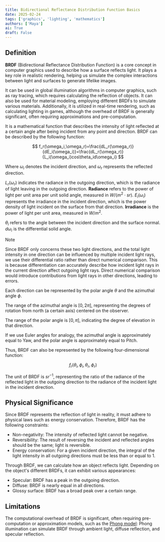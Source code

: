 ```yaml
---
title: Bidirectional Reflectance Distribution Function Basics
date: 2025-02-24
tags: ['graphics', 'lighting', 'mathematics']
authors: ['Maya']
ai: True
draft: False
---
```

## Definition
**BRDF** (Bidirectional Reflectance Distribution Function) is a core concept in computer graphics used to describe how a surface reflects light. It plays a key role in realistic rendering, helping us simulate the complex interactions between light and surfaces to generate lifelike images.

It can be used in global illumination algorithms in computer graphics, such as ray tracing, which requires calculating the reflection of objects. It can also be used for material modeling, employing different BRDFs to simulate various materials. Additionally, it is utilized in real-time rendering, such as calculating lighting in games, although the overhead of BRDF is generally significant, often requiring approximations and pre-computation.

It is a mathematical function that describes the intensity of light reflected at a certain angle after being incident from any point and direction. BRDF can be described by the following function:

$$
f_r(\omega_i,\omega_r)=\frac{dL_r(\omega_r)}{dE_i(\omega_i)}=\frac{dL_r(\omega_r)}{L_i(\omega_i)cos\theta_id\omega_i}
$$

Where $\omega_i$ denotes the incident direction, and $\omega_r$ represents the reflected direction.

$L_r(\omega_r)$ indicates the radiance in the outgoing direction, which is the radiance of light leaving in the outgoing direction. **Radiance** refers to the power of light per unit area per unit solid angle, measured in $W/(m^2\cdot sr)$. 
$E_i(\omega_i)$ represents the irradiance in the incident direction, which is the power density of light incident on the surface from that direction. **Irradiance** is the power of light per unit area, measured in $W/m^2$.

$\theta_i$ refers to the angle between the incident direction and the surface normal. $d\omega_i$ is the differential solid angle.

> [!NOTE]
> Since BRDF only concerns these two light directions, and the total light intensity in one direction can be influenced by multiple incident light rays, we use their differential ratio rather than direct numerical comparison. This is because differentiation can accurately describe how incident light rays in the current direction affect outgoing light rays. Direct numerical comparison would introduce contributions from light rays in other directions, leading to errors.

Each direction can be represented by the polar angle $\theta$ and the azimuthal angle $\phi$.

The range of the azimuthal angle is $[0,2\pi]$, representing the degrees of rotation from north (a certain axis) centered on the observer.

The range of the polar angle is $[0,\pi]$, indicating the degree of elevation in that direction.

If we use Euler angles for analogy, the azimuthal angle is approximately equal to Yaw, and the polar angle is approximately equal to Pitch.

Thus, BRDF can also be represented by the following four-dimensional function:

$$
f_r(\theta_i,\phi_i,\theta_r,\phi_r)
$$

The unit of BRDF is $sr^{-1}$, representing the ratio of the radiance of the reflected light in the outgoing direction to the radiance of the incident light in the incident direction.

## Physical Significance
Since BRDF represents the reflection of light in reality, it must adhere to physical laws such as energy conservation. Therefore, BRDF has the following constraints:
- Non-negativity: The intensity of reflected light cannot be negative.
- Reversibility: The result of reversing the incident and reflected angles should be the same; light is reversible.
- Energy conservation: For a given incident direction, the integral of the light intensity in all outgoing directions must be less than or equal to 1.

Through BRDF, we can calculate how an object reflects light. Depending on the object's different BRDFs, it can exhibit various appearances:
- Specular: BRDF has a peak in the outgoing direction.
- Diffuse: BRDF is nearly equal in all directions.
- Glossy surface: BRDF has a broad peak over a certain range.

## Limitations
The computational overhead of BRDF is significant, often requiring pre-computation or approximation models, such as the [Phong model](https://en.wikipedia.org/wiki/Phong_reflection_model): Phong illumination can simulate BRDF through ambient light, diffuse reflection, and specular reflection.